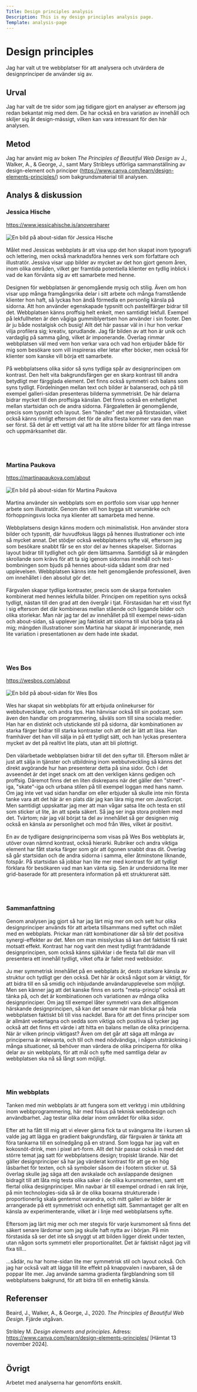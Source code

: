 ```yaml
---
Title: Design principles analysis
Description: This is my design principles analysis page.
Template: analysis-page
---
```


# Design principles

Jag har valt ut tre webbplatser för att analysera och utvärdera de designprinciper de använder sig av.

Urval
-----------------------

Jag har valt de tre sidor som jag tidigare gjort en analyser av eftersom jag redan bekantat mig med dem. De har också en bra variation av innehåll och skiljer sig åt design-mässigt, vilken kan vara intressant för den här analysen.

Metod
-----------------------

Jag har använt mig av boken *The Principles of Beautiful Web Design* av J., Walker, A., & George, J., samt Mary Stribleys utförliga sammanställning av design-element och principer (https://www.canva.com/learn/design-elements-principles/) som bakgrundsmaterial till analysen.

Analys & diskussion
-----------------------

### Jessica Hische

https://www.jessicahische.is/anoversharer
<br><br>
![En bild på about-sidan för Jessica Hische](../assets/img/jessica_hische.png)
<br><br>
Målet med Jessicas webbplats är att visa upp det hon skapat inom typografi och lettering, men också marknadsföra hennes verk som författare och illustratör. Jessiva visar upp bilder av mycket av det hon gjort genom åren, inom olika områden, vilket ger framtida potentiella klienter en tydlig inblick i vad de kan förvänta sig av ett samarbete med henne.
<br><br>
Designen för webbplatsen är genomgående mysig och stilig. Även om hon visar upp många framgångsrika delar i sitt arbete och många framstående klienter hon haft, så lyckas hon ändå förmedla en personlig känsla på sidorna. Att hon använder egenskapade typsnitt och pastellfärger bidrar till det. Webbplatsen känns proffsig helt enkelt, men samtidigt lekfull. Exempel på lekfullheten är den vågiga gummiblyertsen hon använder i sin footer. Den är ju både nostalgisk och busig! Allt det här passar väl in i hur hon verkar vilja profilera sig; kreativ, sprudlande. Jag får bilden av att hon är unik och vardaglig på samma gång, vilket är imponerande. Överlag rimmar webbplatsen väl med vem hon verkar vara och vad hon erbjuder både för mig som besökare som vill inspireras eller letar efter böcker, men också för klienter som kanske vill börja ett samarbete.
<br><br>
På webbplatsens olika sidor så syns tydliga spår av designprincipen om kontrast. Den helt vita bakgrundsfärgen ger en skarp kontrast till andra betydligt mer färgglada element. Det finns också symmetri och balans som syns tydligt. Fördelningen mellan text och bilder är balanserad, och på till exempel galleri-sidan presenteras bilderna symmetriskt. De här delarna bidrar mycket till den proffsiga känslan. Det finns också en enhetlighet mellan startsidan och de andra sidorna. Färgpaletten är genomgående, precis som typsnitt och layout. Sen "händer" det mer på förstasidan, vilket också känns rimligt eftersom det för de allra flesta kommer vara den man ser först. Så det är ett vettigt val att ha lite större bilder för att fånga intresse och uppmärksamhet där.
<br><br>
<br><br>


### Martina Paukova

https://martinapaukova.com/about
<br><br>
![En bild på about-sidan för Martina Paukova](../assets/img/martina_paukova.png)
<br><br>
Martina använder sin webbplats som en portfolio som visar upp henner arbete som illustratör. Genom den vill hon bygga sitt varumärke och förhoppningsvis locka nya klienter att samarbeta med henne.
<br><br>
Webbplatsens design känns modern och minimalistisk. Hon använder stora bilder och typsnitt, där huvudfokus läggs på hennes illustrationer och inte så mycket annat. Det stödjer också webbplatsens syfte väl, eftersom jag som besökare snabbt får se en stor del av hennes skapelser. Sidornas layout bidrar till tydlighet och gör dem lättsamma. Samtidigt så är mängden skrollande som krävs för att ta sig igenom sidornas innehåll och text-bombningen som bjuds på hennes about-sida sådant som drar ned upplevelsen. Webbplatsen känns inte helt genomgående professionell, även om innehållet i den absolut gör det.
<br><br>
Färgvalen skapar tydliga kontraster, precis som de skarpa fontvalen kombinerat med hennes lekfulla bilder. Principen om repetition syns också tydligt, nästan till den grad att den övergår i tjat. Förstasidan har ett visst flyt i sig eftersom det där kombineras mellan stående och liggande bilder och olika storlekar. Man när jag tar del av innehållet på till exempel news-sidan och about-sidan, så upplever jag faktiskt att sidorna till slut börja tjata på mig; mängden illustrationer som Martina har skapat är imponerande, men lite variation i presentationen av dem hade inte skadat.
<br><br>
<br><br>

### Wes Bos

https://wesbos.com/about
<br><br>
![En bild på about-sidan för Wes Bos](../assets/img/wes_bos.png)
<br><br>
Wes har skapat sin webbplats för att erbjuda onlinekurser för webbutvecklare, och andra tips. Han hänvisar också till sin podcast, som även den handlar om programmering, såväls som till sina sociala medier. Han har en distinkt och utstickande stil på sidorna, där kombinationen av starka färger bidrar till starka kontraster och att det är lätt att läsa. Han framhäver det han vill sälja in på ett tydligt sätt, och han lyckas presentera mycket av det på realtivt lite plats, utan att bli plottrigt. 
<br><br>
Den välarbetade webbplatsen bidrar till det den syftar till. Eftersom målet är just att sälja in tjänster och utbildning inom webbutveckling så känns det direkt avgörande hur han presenterar detta på sina sidor. Och i det avseendet är det inget snack om att den verkligen känns gedigen och proffsig. Däremot finns det en liten diskrepans när det gäller den "street"-iga, "skate"-iga och urbana stilen på till exempel loggan med hans namn. Om jag inte vet vad sidan handlar om eller erbjuder så skulle inte min första tanke vara att det här är en plats där jag kan lära mig mer om JavaScript. Men samtidigt uppskattar jag mer att man vågar satsa lite och testa en stil som sticker ut lite, än att spela säkert. Så jag ser inga stora problem med det. Tvärtom; när jag väl börjat ta del av innehållet så ger designen mig också en känsla av personlighet och mod från Wes, vilket är positivt.
<br><br>
En av de tydligare designprinciperna som visas på Wes Bos webbplats är, utöver ovan nämnd kontrast, också hierarki. Rubriker och andra viktiga element har fått starka färger som gör att ögonen snabbt dras dit. Överlag så går startsidan och de andra sidorna i samma, eller åtminstone liknande, fotspår. På startsidan så jobbar han lite mer med kontrast för att tydligt förklara för besökaren vad man kan vänta sig. Sen är undersidorna lite mer grid-baserade för att presentera information på ett strukturerat sätt.
<br><br>
<br><br>

### Sammanfattning

Genom analysen jag gjort så har jag lärt mig mer om och sett hur olika designprinciper används för att arbeta tillsammans med syftet och målet med en webbplats. Prickar man rätt kombinationer där så blir det positiva synergi-effekter av det. Men om man misslyckas så kan det faktiskt få rakt motsatt effekt. Kontrast har nog varit den mest tydligt framträdande designprincipen, som också känns självklar i de flesta fall där man vill presentera ett innehåll tydligt, vilket ofta är fallet med webbsidor.
<br><br>
Ju mer symmetrisk innehållet på en webbplats är, desto starkare känsla av struktur och tydligt ger den också. Det här är också något som är viktigt, för att bidra till en så smidig och inbjudande användarupplevelse som möjligt. Men sen känner jag att det kanske finns en sorts "meta-princip" också att tänka på, och det är kombinationen och variationen av många olika designprinciper. Om jag till exempel låter symmetri vara den alltigenom härskande designprincipen, så kan det senare när man blickar på hela webbplatsen faktiskt bli till viss nackdel. Bara för att det finns principer som är allmänt vedertagna och sedda som viktiga och positiva så tycker jag också att det finns ett värde i att hitta en balans mellan de olika principerna. När är vilken princip viktigast? Även om det går att säga att många av principerna är relevanta, och till och med nödvändiga, i någon utsträckning i många situationer, så behöver man värdera de olika principerna för olika delar av sin webbplats, för att mål och syfte med samtliga delar av webbplatsen ska nå så långt som möjligt.
<br><br>
<br><br>

### Min webbplats

Tanken med min webbplats är att fungera som ett verktyg i min utbildning inom webbprogrammering, här med fokus på teknisk webbdesign och användbarhet. Jag testar olika delar inom området för olika sidor.
<br><br>
Efter att ha fått till mig att vi elever gärna fick ta ut svängarna lite i kursen så valde jag att lägga en gradient bakgrundsfärg, där färgvalen är tänkta att föra tankarna till en solnedgång på en strand. Som logga har jag valt en kokosnöt-drink, men i pixel art-form. Allt det här passar också in med det större temat jag satt för webbplatsens design; tropiskt lärande. När det gäller designprinciper så har jag värderat kontrast för att ge en hög läsbarhet för texten, och så symboler såsom de i footern sticker ut. Så överlag skulle jag säga att den avskalade och avslappande designen bidragit till att låta mig testa olika saker i de olika kursmomenten, samt ett flertal olika designprinciper. Min navbar är till exempel ordnad i en rak linje, på min technologies-sida så är de olika boxarna strukturerade i proportionerlig skala gentemot varandra, och mitt galleri av bilder är arrangerade på ett symmetriskt och enhetligt sätt. Sammantaget ger allt en känsla av experimenterande, vilket är i linje med webbplatsens syfte.
<br><br>
Eftersom jag lärt mig mer och mer stegvis för varje kursmoment så finns det säkert senare lärdomar som jag skulle haft nytta av i början. På min förstasida så ser det inte så snyggt ut att bilden ligger direkt under texten, utan någon sorts symmetri eller proportionalitet. Det är faktiskt något jag vill fixa till...
<br><br>
...sådär, nu har home-sidan lite mer symmetrisk stil och layout också. Och jag har också valt att lägga till lite effekt på knappvalen i navbaren, så de poppar lite mer. Jag använde samma gradienta färgblandning som till webbplatsens bakgrund, för att bidra till en enhetlig känsla.

Referenser
-----------------------

Beaird, J., Walker, A., & George, J., 2020. *The Principles of Beautiful Web Design*. Fjärde utgåvan.
<br><br>
Stribley M. *Design elements and principles*. Adress: https://www.canva.com/learn/design-elements-principles/ [Hämtat 13 november 2024].
<br><br>

Övrigt
-----------------------

Arbetet med analyserna har genomförts enskilt.
<br><br>